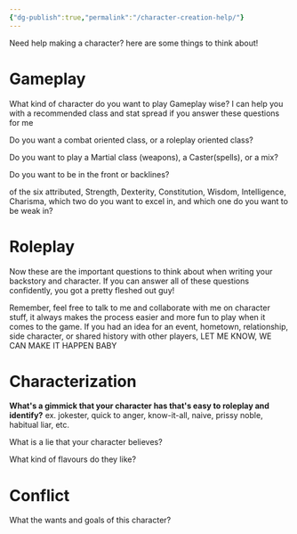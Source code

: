 ```yaml
---
{"dg-publish":true,"permalink":"/character-creation-help/"}
---
```


Need help making a character? here are some things to think about! 

# Gameplay

What kind of character do you want to play Gameplay wise? I can help you with a recommended class and stat spread if you answer these questions for me

Do you want a combat oriented class, or a roleplay oriented class?

Do you want to play a Martial class (weapons), a Caster(spells), or a mix?

Do you want to be in the front or backlines?

of the six attributed, Strength, Dexterity, Constitution, Wisdom, Intelligence, Charisma, which two do you want to excel in, and which one do you want to be weak in?
# Roleplay

Now these are the important questions to think about when writing your backstory and character. 
If you can answer all of these questions confidently, you got a pretty fleshed out guy! 

Remember, feel free to talk to me and collaborate with me on character stuff, it always makes the process easier and more fun to play when it comes to the game. If you had an idea for an event, hometown, relationship, side character, or shared history with other players, LET ME KNOW, WE CAN MAKE IT HAPPEN BABY
# Characterization

**What's a gimmick that your character has that's easy to roleplay and identify?** ex. jokester, quick to anger, know-it-all, naive, prissy noble, habitual liar, etc. 





What is a lie that your character believes?

What kind of flavours do they like?



# Conflict


What the wants and goals of this character?


